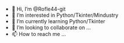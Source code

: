 - 👋 Hi, I’m @Rofle44-git
- 👀 I’m interested in Python/Tkinter/Mindustry
- 🌱 I’m currently learning Python/Tkinter
- 💞️ I’m looking to collaborate on ...
- 📫 How to reach me ...

<!---
Rofle44-git/Rofle44-git is a ✨ special ✨ repository because its `README.md` (this file) appears on your GitHub profile.
You can click the Preview link to take a look at your changes.
--->
